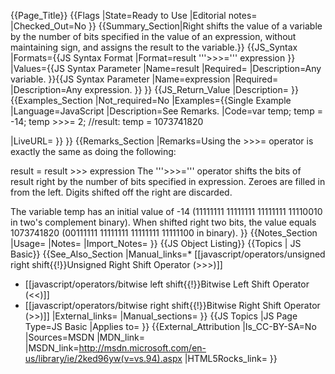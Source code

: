 {{Page_Title}}
{{Flags
|State=Ready to Use
|Editorial notes=
|Checked_Out=No
}}
{{Summary_Section|Right shifts the value of a variable by the number of bits specified in the value of an expression, without maintaining sign, and assigns the result to the variable.}}
{{JS_Syntax
|Formats={{JS Syntax Format
|Format=result '''&gt;&gt;&gt;=''' expression
}}
|Values={{JS Syntax Parameter
|Name=result
|Required=
|Description=Any variable.
}}{{JS Syntax Parameter
|Name=expression
|Required=
|Description=Any expression.
}}
}}
{{JS_Return_Value
|Description=
}}
{{Examples_Section
|Not_required=No
|Examples={{Single Example
|Language=JavaScript
|Description=See Remarks.
|Code=var temp;
temp = -14;
temp >>>= 2;
//result: temp = 1073741820

|LiveURL=
}}
}}
{{Remarks_Section
|Remarks=Using the &gt;&gt;&gt;= operator is exactly the same as doing the following:

 result = result &gt;&gt;&gt; expression
The '''&gt;&gt;&gt;=''' operator shifts the bits of result right by the number of bits specified in expression. Zeroes are filled in from the left. Digits shifted off the right are discarded.

The variable temp has an initial value of -14 (11111111 11111111 11111111 11110010 in two's complement binary). When shifted right two bits, the value equals 1073741820 (00111111 11111111 11111111 11111100 in binary).
}}
{{Notes_Section
|Usage=
|Notes=
|Import_Notes=
}}
{{JS Object Listing}}
{{Topics | JS Basic}}
{{See_Also_Section
|Manual_links=* [[javascript/operators/unsigned right shift{{!}}Unsigned Right Shift Operator (&#62;&#62;&#62;)]]
* [[javascript/operators/bitwise left shift{{!}}Bitwise Left Shift Operator (&#60;&#60;)]]
* [[javascript/operators/bitwise right shift{{!}}Bitwise Right Shift Operator (&#62;&#62;)]]
|External_links=
|Manual_sections=
}}
{{JS Topics
|JS Page Type=JS Basic
|Applies to=
}}
{{External_Attribution
|Is_CC-BY-SA=No
|Sources=MSDN
|MDN_link=
|MSDN_link=http://msdn.microsoft.com/en-us/library/ie/2ked96yw(v=vs.94).aspx
|HTML5Rocks_link=
}}